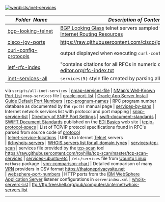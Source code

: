 [![werdlists/inet-services](https://img.shields.io/badge/werdlists-inet_services-purple.svg?logo=github&style=popout&longCache=true)](# "werdlists/inet-services")

|&nbsp;&nbsp;&nbsp;&nbsp;&nbsp;&nbsp;_Folder&nbsp;&nbsp;Name_&nbsp;&nbsp;&nbsp;&nbsp;&nbsp;&nbsp;| _Description of Contents_
|:--------------------|--------------------------------------------------------------------------------------------------------------------------------------------------------
| [bgp-looking-telnet](bgp-looking-telnet.txt) |  [BGP Looking Glass](https://www.bgp4.net/) telnet servers sampled from [Advanced Internet Routing Resources](http://www.bgp4.as) 
| [cisco-joy-ports](cisco-joy-ports.txt) |  <https://raw.githubusercontent.com/cisco/joy/master/data/ports.txt> 
| [curl-config-protocols](curl-config-protocols.txt) |  output displayed when executing `curl-config --protocols` 
| [ietf-rfc-index](ietf-rfc-index.txt.xz) |  "contains citations for all RFCs in numeric order" <https://www.rfc-editor.org/rfc-index.txt> 
| [inet-services-all](inet-services-all.txt) | `services(5)` style file created by parsing all files within this folder
via `scripts/all-inet-services` 
| [nmap-services-file](nmap-services-file.txt) |  [NMap's Well-Known Port List](https://nmap.org/book/nmap-services.html) `nmap-services` file 
| [oracle-port-list](oracle-port-list.txt) |  [Oracle App Server Install Guide Default Port Numbers](https://docs.oracle.com/cd/B14101_13/install.1012/install/ports.htm) 
| [rpc-prognum-names](rpc-prognum-names.txt) |  RPC program number database as documented by the `rpc(5)` manual page 
| [services-by-sans](services-by-sans.txt) |  Internet network services list with protocol and port mapping 
| [snpp-service-list](snpp-service-list.txt) |  [Directory of SNPP Port Settings](https://www.notepage.net/snpp.htm) 
| [swift-document-standards](swift-document-standards.txt) | [SWIFT Document Standards](https://edibasics.com/edi-resources/document-standards/swift) published on the [EDI Basics](https://edibasics.com "Your resource for learning about EDI") web site
| [tcpip-protocol-specs](tcpip-protocol-specs.txt) | List of TCP/IP protocol specifications found in RFC's parsed from source code of [protocol](http://www.luismg.com/protocol/ "Protocol is a command-line tool to display ASCII RFC-like protocol header diagrams for both existing network protocols or user-defined ones.")  
| [telnet-service-locations](telnet-service-locations.txt) | URI's to Internet [Telnet](https://wikipedia.org/wiki/Telnet "Telnet is a protocol used on the Internet or local area network to provide a bidirectional interactive text-oriented communication facility using a virtual terminal connection.") servers  
| [tld-whois-servers](tld-whois-servers.txt) |  [WHOIS servers list for all domain types](http://www.nirsoft.net/whois_servers_list.html) 
| [services-tcp-scan](services-tcp-scan.txt) | services file provided by the
[tcp-scan](https://github.com/royhills/tcp-scan "Bandwidth-optimised half-open TCP portscanner") tool 
<https://raw.githubusercontent.com/royhills/tcp-scan/master/tcp-scan-services> 
| [services-ubuntu-etc](services-ubuntu-etc.txt) |  `/etc/services` file from [Ubuntu Linux](https://www.ubuntu.com) `netbase` package 
| [vpn-comparison-chart](vpn-comparison-chart.csv) |  Detailed comparison of many [VPN](https://wikipedia.org/wiki/Virtual_private_network) providers in CSV format <https://thatoneprivacysite.net>  
| [websphere-port-numbers](websphere-port-numbers.txt) |  HTTP ports from the [IBM WebSphere Application Server](https://ibm.com/cloud/websphere-application-platform) listener configurations in `serverindex.xml` 
| [whois-servers-list](whois-servers-list.txt) |  <ftp://ftp.freeshell.org/pub/computers/internet/whois-servers.list> 

* * *

